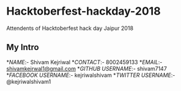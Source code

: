 # Hacktoberfest-hackday-2018
Attendents of Hacktoberfest hack day Jaipur 2018

## My Intro

**NAME*:- Shivam Kejriwal
**CONTACT*:- 8002459133
**EMAIL*:- shivamkejrwal1@gmail.com
**GITHUB USERNAME*:- shivam7147
**FACEBOOK USERNAME*:- kejriwalshivam
**TWITTER USERNAME*:- @kejriwalshivam1
